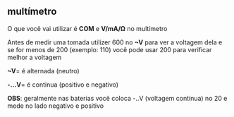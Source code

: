 ## multímetro

O que você vai utilizar é **COM** e **V/mA/Ω** no multímetro

Antes de medir uma tomada utilizer 600 no **~V** para ver a voltagem dela e se for menos de 200 (exemplo: 110) você pode usar 200 para verificar melhor a voltagem

**~V**= é alternada (neutro)
   
**-...V**= é continua (positivo e negativo)

**OBS**: geralmente nas baterias você coloca -..V (voltagem continua) no 20 e mede no lado negativo e positivo
